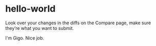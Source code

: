 # hello-world
Look over your changes in the diffs on the Compare page, make sure they’re what you want to submit.

I'm Gigo.
Nice job.
